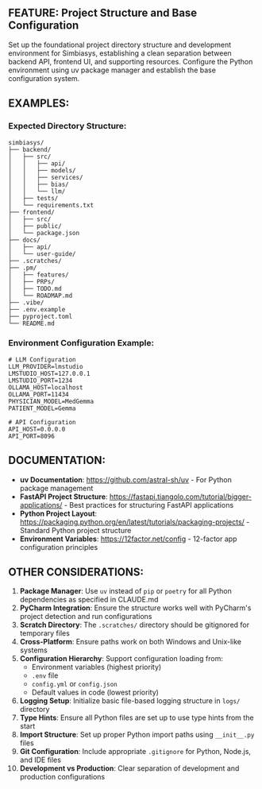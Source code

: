 ## FEATURE: Project Structure and Base Configuration

Set up the foundational project directory structure and development environment for Simbiasys, establishing a clean separation between backend API, frontend UI, and supporting resources. Configure the Python environment using uv package manager and establish the base configuration system.

## EXAMPLES:

### Expected Directory Structure:
```
simbiasys/
├── backend/
│   ├── src/
│   │   ├── api/
│   │   ├── models/
│   │   ├── services/
│   │   ├── bias/
│   │   └── llm/
│   ├── tests/
│   └── requirements.txt
├── frontend/
│   ├── src/
│   ├── public/
│   └── package.json
├── docs/
│   ├── api/
│   └── user-guide/
├── .scratches/
├── .pm/
│   ├── features/
│   ├── PRPs/
│   ├── TODO.md
│   └── ROADMAP.md
├── .vibe/
├── .env.example
├── pyproject.toml
└── README.md
```

### Environment Configuration Example:
```env
# LLM Configuration
LLM_PROVIDER=lmstudio
LMSTUDIO_HOST=127.0.0.1
LMSTUDIO_PORT=1234
OLLAMA_HOST=localhost
OLLAMA_PORT=11434
PHYSICIAN_MODEL=MedGemma
PATIENT_MODEL=Gemma

# API Configuration
API_HOST=0.0.0.0
API_PORT=8096

```

## DOCUMENTATION:

- **uv Documentation**: https://github.com/astral-sh/uv - For Python package management
- **FastAPI Project Structure**: https://fastapi.tiangolo.com/tutorial/bigger-applications/ - Best practices for structuring FastAPI applications
- **Python Project Layout**: https://packaging.python.org/en/latest/tutorials/packaging-projects/ - Standard Python project structure
- **Environment Variables**: https://12factor.net/config - 12-factor app configuration principles

## OTHER CONSIDERATIONS:

1. **Package Manager**: Use `uv` instead of `pip` or `poetry` for all Python dependencies as specified in CLAUDE.md
2. **PyCharm Integration**: Ensure the structure works well with PyCharm's project detection and run configurations
3. **Scratch Directory**: The `.scratches/` directory should be gitignored for temporary files
4. **Cross-Platform**: Ensure paths work on both Windows and Unix-like systems
5. **Configuration Hierarchy**: Support configuration loading from:
   - Environment variables (highest priority)
   - `.env` file
   - `config.yml` or `config.json`
   - Default values in code (lowest priority)
6. **Logging Setup**: Initialize basic file-based logging structure in `logs/` directory
7. **Type Hints**: Ensure all Python files are set up to use type hints from the start
8. **Import Structure**: Set up proper Python import paths using `__init__.py` files
9. **Git Configuration**: Include appropriate `.gitignore` for Python, Node.js, and IDE files
10. **Development vs Production**: Clear separation of development and production configurations
